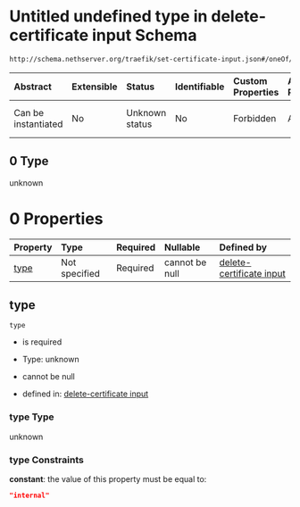 # Untitled undefined type in delete-certificate input Schema

```txt
http://schema.nethserver.org/traefik/set-certificate-input.json#/oneOf/0
```



| Abstract            | Extensible | Status         | Identifiable | Custom Properties | Additional Properties | Access Restrictions | Defined In                                                                                |
| :------------------ | :--------- | :------------- | :----------- | :---------------- | :-------------------- | :------------------ | :---------------------------------------------------------------------------------------- |
| Can be instantiated | No         | Unknown status | No           | Forbidden         | Allowed               | none                | [set-certificate-input.json\*](traefik/set-certificate-input.json "open original schema") |

## 0 Type

unknown

# 0 Properties

| Property      | Type          | Required | Nullable       | Defined by                                                                                                                                                              |
| :------------ | :------------ | :------- | :------------- | :---------------------------------------------------------------------------------------------------------------------------------------------------------------------- |
| [type](#type) | Not specified | Required | cannot be null | [delete-certificate input](set-certificate-input-oneof-0-properties-type.md "http://schema.nethserver.org/traefik/set-certificate-input.json#/oneOf/0/properties/type") |

## type



`type`

* is required

* Type: unknown

* cannot be null

* defined in: [delete-certificate input](set-certificate-input-oneof-0-properties-type.md "http://schema.nethserver.org/traefik/set-certificate-input.json#/oneOf/0/properties/type")

### type Type

unknown

### type Constraints

**constant**: the value of this property must be equal to:

```json
"internal"
```
